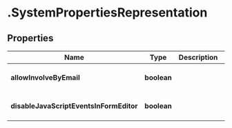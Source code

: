 # .SystemPropertiesRepresentation

## Properties
Name | Type | Description | Notes
------------ | ------------- | ------------- | -------------
**allowInvolveByEmail** | **boolean** |  | [optional] [default to null]
**disableJavaScriptEventsInFormEditor** | **boolean** |  | [optional] [default to null]


